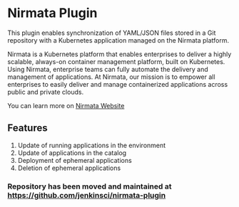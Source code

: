 # Nirmata Plugin
This plugin enables synchronization of YAML/JSON files stored in a Git repository with a Kubernetes application managed on the Nirmata platform.

Nirmata is a Kubernetes platform that enables enterprises to deliver a highly scalable, always-on container management platform, built on Kubernetes. Using Nirmata, enterprise teams can fully automate the delivery and management of applications. At Nirmata, our mission is to empower all enterprises to easily deliver and manage containerized applications across public and private clouds.

You can learn more on [Nirmata Website](https://www.nirmata.com/)

## Features
1. Update of running applications in the environment
2. Update of applications in the catalog
3. Deployment of ephemeral applications
4. Deletion of ephemeral applications

### Repository has been moved and maintained at https://github.com/jenkinsci/nirmata-plugin
